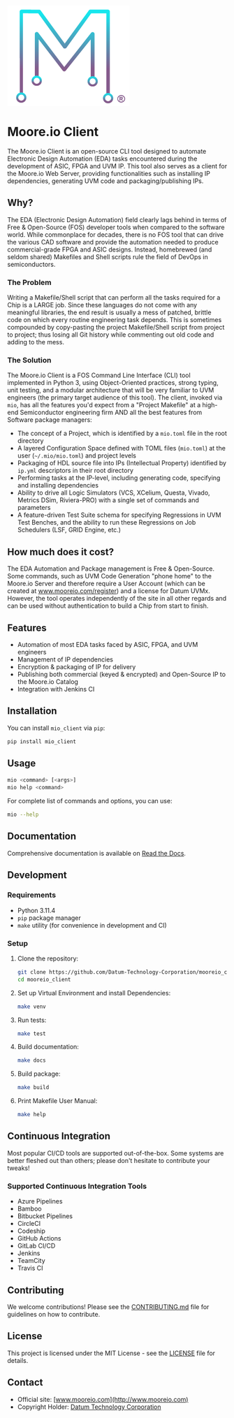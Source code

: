 ![Moore.io Client Logo](docs/source/_static/mio_logo.png)

# Moore.io Client

The Moore.io Client is an open-source CLI tool designed to automate Electronic Design Automation (EDA) tasks encountered
during the development of ASIC, FPGA and UVM IP. This tool also serves as a client for the Moore.io Web Server,
providing functionalities such as installing IP dependencies, generating UVM code and packaging/publishing IPs.

## Why?
The EDA (Electronic Design Automation) field clearly lags behind in terms of Free & Open-Source (FOS) developer tools
when compared to the software world. While commonplace for decades, there is no FOS tool that can drive the various CAD
software and provide the automation needed to produce commercial-grade FPGA and ASIC designs. Instead, homebrewed (and
seldom shared) Makefiles and Shell scripts rule the field of DevOps in semiconductors.

### The Problem
Writing a Makefile/Shell script that can perform all the tasks required for a Chip is a LARGE job. Since these languages
do not come with any meaningful libraries, the end result is usually a mess of patched, brittle code on which every
routine engineering task depends. This is sometimes compounded by copy-pasting the project Makefile/Shell script from
project to project; thus losing all Git history while commenting out old code and adding to the mess.

### The Solution
The Moore.io Client is a FOS Command Line Interface (CLI) tool implemented in Python 3, using Object-Oriented
practices, strong typing, unit testing, and a modular architecture that will be very familiar to UVM engineers (the
primary target audience of this tool). The client, invoked via `mio`, has all the features you'd expect from a
"Project Makefile" at a high-end Semiconductor engineering firm AND all the best features from Software package
managers:

 * The concept of a Project, which is identified by a `mio.toml` file in the root directory
 * A layered Configuration Space defined with TOML files (`mio.toml`) at the user (`~/.mio/mio.toml`) and project levels
 * Packaging of HDL source file into IPs (Intellectual Property) identified by `ip.yml` descriptors in their root directory
 * Performing tasks at the IP-level, including generating code, specifying and installing dependencies
 * Ability to drive all Logic Simulators (VCS, XCelium, Questa, Vivado, Metrics DSim, Riviera-PRO) with a single set of commands and parameters
 * A feature-driven Test Suite schema for specifying Regressions in UVM Test Benches, and the ability to run these Regressions on Job Schedulers (LSF, GRID Engine, etc.)

## How much does it cost?
The EDA Automation and Package management is Free & Open-Source. Some commands, such as UVM Code Generation "phone home"
to the Moore.io Server and therefore require a User Account (which can be created at www.mooreio.com/register) and a
license for Datum UVMx. However, the tool operates independently of the site in all other regards and can be used
without authentication to build a Chip from start to finish. 


## Features

- Automation of most EDA tasks faced by ASIC, FPGA, and UVM engineers
- Management of IP dependencies
- Encryption & packaging of IP for delivery
- Publishing both commercial (keyed & encrypted) and Open-Source IP to the Moore.io Catalog
- Integration with Jenkins CI

## Installation

You can install `mio_client` via `pip`:

```sh
pip install mio_client
```

## Usage

```sh
mio <command> [<args>]
mio help <command>
```

For complete list of commands and options, you can use:

```sh
mio --help
```

## Documentation

Comprehensive documentation is available on [Read the Docs](https://readthedocs.org/projects/mooreio_client).

## Development

### Requirements

- Python 3.11.4
- `pip` package manager
- `make` utility (for convenience in development and CI)

### Setup

1. Clone the repository:
    ```sh
    git clone https://github.com/Datum-Technology-Corporation/mooreio_client.git
    cd mooreio_client
    ```

2. Set up Virtual Environment and install Dependencies:
    ```sh
    make venv
    ```

3. Run tests:
    ```sh
    make test
    ```

4. Build documentation:
    ```sh
    make docs
    ```

5. Build package:
    ```sh
    make build
    ```

6. Print Makefile User Manual:
    ```sh
    make help
    ```

## Continuous Integration
Most popular CI/CD tools are supported out-of-the-box. Some systems are better fleshed out than others; please don't
hesitate to contribute your tweaks!

### Supported Continuous Integration Tools
- Azure Pipelines
- Bamboo
- Bitbucket Pipelines
- CircleCI
- Codeship
- GitHub Actions
- GitLab CI/CD
- Jenkins
- TeamCity
- Travis CI

## Contributing

We welcome contributions! Please see the [CONTRIBUTING.md](CONTRIBUTING.md) file for guidelines on how to contribute.

## License

This project is licensed under the MIT License - see the [LICENSE](LICENSE) file for details.

## Contact

- Official site: [www.mooreio.com](http://www.mooreio.com)
- Copyright Holder: [Datum Technology Corporation](http://www.datumtc.ca)